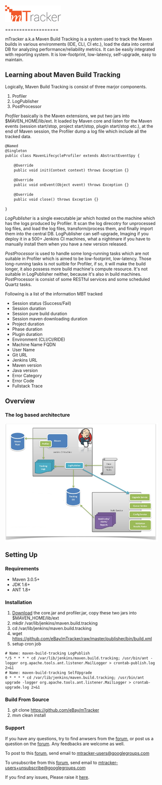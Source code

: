 
![Image of logo](https://raw.githubusercontent.com/eBay/mTracker/master/docs/images/mtracker_logo_xsmall.png)

===================


mTracker a.k.a Maven Build Tracking is a system used to track the Maven builds in various environments (IDE, CLI, CI etc.), 
load the data into central DB for analyzing performance/reliability metrics.
It can be easily integrated with reporting system.
It is low-footprint, low-latency, self-upgrade, easy to maintain.

## Learning about Maven Build Tracking

Logically, Maven Build Tracking is consist of three marjor components. 

1. Profiler 
2. LogPublisher
3. PostProcessor

*Profiler* basically is the Maven extensions, we put two jars into $MAVEN_HOME/lib/ext.
It loaded by Maven core and listen for the Maven events (session start/stop, project start/stop, plugin start/stop etc.), 
at the end of Maven session, the Profiler dump a log file which include all the tracked data.

```
@Named
@Singleton
public class MavenLifecycleProfiler extends AbstractEventSpy {

    @Override
    public void init(Context context) throws Exception {}
    
    @Override
    public void onEvent(Object event) throws Exception {}

    @Override
    public void close() throws Exception {}

}
```

*LogPublisher* is a single executable jar which hosted on the machine which has the logs produced by Profiler. 
It scan the log direcotry for unprocessed log files, and load the log files, transform/process them, and finally
import them into the central DB. LogPublisher can self-upgrade, Imaging if you deploy it in a 500+ Jenkins CI machines,
what a nightmare if you have to manually install them when you have a new version released.


*PostProcessor* is used to handle some long-running tasks which are not suitable in Profiler which is aimed to 
be low-footprint, low-latency. Those long-running tasks is not suitble for Profiler, if so, it will make the build longer,
it also possess more build machine's compute resource. It's not suitable in LogPublisher neither, because it's also in build machines.
PostProcessor is consist of some RESTful services and some scheduled Quartz tasks.

Following is a list of the information MBT tracked

* Session status (Success/Fail)
* Session duration
* Session pure build duration
* Session maven downloading duration
* Project duration
* Phase duration
* Plugin duration
* Environment (CLI/CI/RIDE)
*	Machine Name FQDN
*	User Name
*	Git URL
*	Jenkins URL
*	Maven version
*	Java version
*	Error Category
*	Error Code
*	Fullstack Trace

## Overview

### The log based architecture

![Image of architecture](https://github.com/eBay/mTracker/raw/master/docs/images/arch.png)


## Setting Up

### Requirements

* Maven 3.0.5+
* JDK 1.6+
* ANT 1.8+

### Installation

1. [Download](https://github.com/eBay/mTracker/tree/master/downloads) the core.jar and profiler.jar, copy these two jars into $MAVEN_HOME/lib/ext
2. mkdir /var/lib/jenkins/maven.build.tracking
3. cd /var/lib/jenkins/maven.build.tracking
4. wget https://github.com/eBay/mTracker/raw/master/publisher/bin/build.xml
5. setup cron job

```
# Name: maven-build-tracking LogPublish
*/5 * * * * cd /var/lib/jenkins/maven.build.tracking; /usr/bin/ant -logger org.apache.tools.ant.listener.MailLogger > crontab-publish.log 2>&1
# Name: maven-build-tracking SelfUpgrade
0 * * * * cd /var/lib/jenkins/maven.build.tracking; /usr/bin/ant upgrade -logger org.apache.tools.ant.listener.MailLogger > crontab-upgrade.log 2>&1
```

### Build From Source

1. git clone https://github.com/eBay/mTracker
2. mvn clean install

### Support

If you have any questions, try to find anwsers from the [forum](https://groups.google.com/forum/#!forum/mtracker-users), or post us a question on the [forum](https://groups.google.com/forum/#!forum/mtracker-users). Any feedbacks are welcome as well.

To post to this [forum](https://groups.google.com/forum/#!forum/mtracker-users), send email to mtracker-users@googlegroups.com

To unsubscribe from this [forum](https://groups.google.com/forum/#!forum/mtracker-users), send email to mtracker-users+unsubscribe@googlegroups.com

If you find any issues, Please raise it [here](https://github.com/eBay/mTracker/issues).
